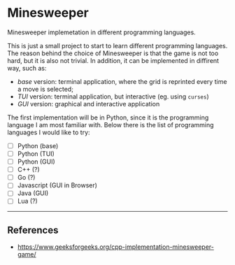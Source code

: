 # Minesweeper

Minesweeper implemetation in different programming languages.

This is just a small project to start to learn different programming languages.
The reason behind the choice of Minesweeper is that the game is not too hard, but it is also not trivial. In addition, it can be implemented in diffirent way, such as:
- *base* version: terminal application, where the grid is reprinted every time a move is selected;
- *TUI* version: terminal application, but interactive (eg. using `curses`)
- *GUI* version: graphical and interactive application

The first implementation will be in Python, since it is the programming language I am most familiar with. 
Below there is the list of programming languages I would like to try:

- [ ] Python (base)
- [ ] Python (TUI)
- [ ] Python (GUI)
- [ ] C++ (?)
- [ ] Go (?)
- [ ] Javascript (GUI in Browser)
- [ ] Java (GUI)
- [ ] Lua (?)

---

## References

- https://www.geeksforgeeks.org/cpp-implementation-minesweeper-game/
